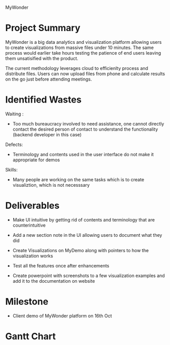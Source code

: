 MyWonder

# Project Summary

MyWonder is a big data analytics and visualization platform allowing users to create visualizations from massive files under 10 minutes. The same process would earlier take hours testing the patience of end users leaving them unsatisified with the product.

The current methodology leverages cloud to efficienlty process and distribute files. Users can now upload files from phone and calculate results on the go just before attending meetings.

# Identified Wastes

Waiting : 
- Too much bureaucracy involved to need assistance, one cannot directly contact the desired person of contact to understand the functionality (backend developer in this case)

Defects:
- Terminology and contents used in the user interface do not make it appropriate for demos

Skills:

-  Many people are working on the same tasks which is to create visualiztion, which is not necesssary

# Deliverables

- Make UI intuitive by getting rid of contents and terminology that are counterintuitive

- Add a new section note in the UI allowing users to document what they did


- Create Visualizations on MyDemo along with pointers to how the visualization works

-  Test all the features once after enhancements

- Create powerpoint with screenshots to a few visualization examples and add it to the documentation on website


# Milestone

- Client demo of MyWonder platform on 16th Oct

# Gantt Chart







